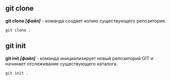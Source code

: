 ## git clone 

**git clone *[файл]*** - команда создает копию существующего репозитория.

```bash-
git clone .
```  

## git init 

**git init *[файл]*** - команда  инициализирует новый репозиторий GIT и начинает отслеживание существующего каталога.

```bash-
git init .
```  

